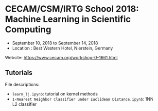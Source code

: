 # CECAM/CSM/IRTG School 2018: Machine Learning in Scientific Computing

- September 10, 2018 to September 14, 2018
- Location : Best Western Hotel, Nierstein, Germany

Website: https://www.cecam.org/workshop-0-1661.html

## Tutorials

File descriptions:

- `learn_lj.ipynb`: tutorial on kernel methods
- `1-Nearest Neighbor Classifier under Euclidean Distance.ipynb`: 1NN L2 classifier
